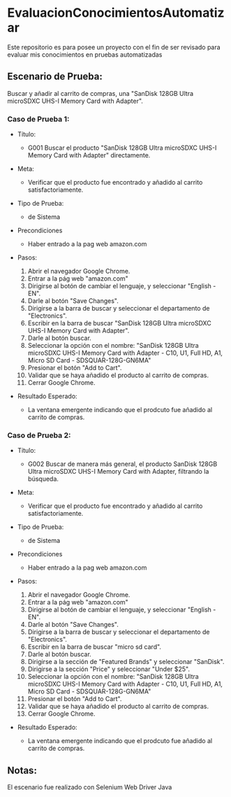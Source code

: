 # EvaluacionConocimientosAutomatizar
Este repositorio es para posee un proyecto con el fin de ser revisado para evaluar mis conocimientos en pruebas automatizadas


## Escenario de Prueba: 
Buscar y añadir al carrito de compras, una "SanDisk 128GB Ultra microSDXC UHS-I Memory Card with Adapter".

### Caso de Prueba 1:

* Título:
	* G001 Buscar el producto "SanDisk 128GB Ultra microSDXC UHS-I Memory Card with Adapter" directamente.

* Meta: 
	* Verificar que el producto fue encontrado y añadido al carrito satisfactoriamente.

* Tipo de Prueba:
	* de Sistema
	
* Precondiciones
	* Haber entrado a la pag web amazon.com
	
* Pasos:
	1. Abrir el navegador Google Chrome.
	1. Entrar a la pág web "amazon.com"
	1. Dirigirse al botón de cambiar el lenguaje, y seleccionar "English -EN".
	1. Darle al botón "Save Changes".
	1. Dirigirse a la barra de buscar y seleccionar el departamento de "Electronics".
	1. Escribir en la barra de buscar "SanDisk 128GB Ultra microSDXC UHS-I Memory Card with Adapter".
	1. Darle al botón buscar.
	1. Seleccionar la opción con el nombre: "SanDisk 128GB Ultra microSDXC UHS-I Memory Card with Adapter - C10, U1, Full HD, A1, Micro SD Card - SDSQUAR-128G-GN6MA"
	1. Presionar el botón "Add to Cart".
	1. Validar que se haya añadido el producto al carrito de compras.
	1. Cerrar Google Chrome.
	
* Resultado Esperado:
	* La ventana emergente indicando que el prodcuto fue añadido al carrito de compras.
	
	
### Caso de Prueba 2:

* Título:
	* G002 Buscar de manera más general, el producto SanDisk 128GB Ultra microSDXC UHS-I Memory Card with Adapter, filtrando la búsqueda.

* Meta: 
	* Verificar que el producto fue encontrado y añadido al carrito satisfactoriamente.

* Tipo de Prueba:
	* de Sistema
	
* Precondiciones
	* Haber entrado a la pag web amazon.com
	
* Pasos:
	1. Abrir el navegador Google Chrome.
	1. Entrar a la pág web "amazon.com"
	1. Dirigirse al botón de cambiar el lenguaje, y seleccionar "English -EN".
	1. Darle al botón "Save Changes".
	1. Dirigirse a la barra de buscar y seleccionar el departamento de "Electronics".
	1. Escribir en la barra de buscar "micro sd card".
	1. Darle al botón buscar.
	1. Dirigirse a la sección de "Featured Brands" y seleccionar "SanDisk".
	1. Dirigirse a la sección "Price" y seleccionar "Under $25".
	1. Seleccionar la opción con el nombre: "SanDisk 128GB Ultra microSDXC UHS-I Memory Card with Adapter - C10, U1, Full HD, A1, Micro SD Card - SDSQUAR-128G-GN6MA"
	1. Presionar el botón "Add to Cart".
	1. Validar que se haya añadido el producto al carrito de compras.
	1. Cerrar Google Chrome.
	
* Resultado Esperado:
	* La ventana emergente indicando que el prodcuto fue añadido al carrito de compras.


## Notas:
El escenario fue realizado con Selenium Web Driver Java
